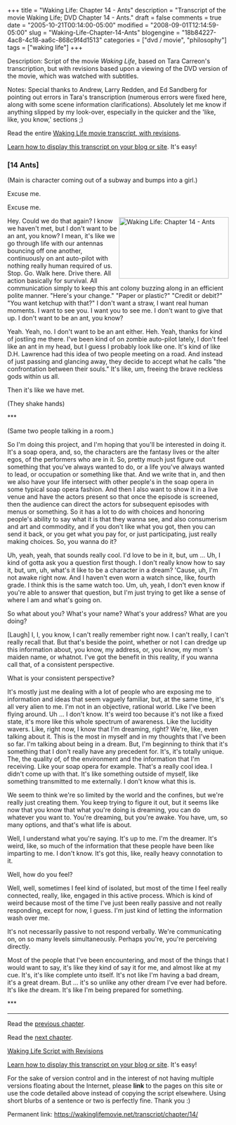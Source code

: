 +++
title = "Waking Life: Chapter 14 - Ants"
description = "Transcript of the movie Waking Life; DVD Chapter 14 - Ants."
draft = false
comments = true
date = "2005-10-21T00:14:00-05:00"
modified = "2008-09-01T12:14:59-05:00"
slug = "Waking-Life-Chapter-14-Ants"
blogengine = "18b84227-4ac8-4c18-aa6c-868c9f4d1513"
categories = ["dvd / movie", "philosophy"]
tags = ["waking life"]
+++

<div class="WPArticleInfo">
<p>
Description: Script of the movie <em>Waking Life</em>, based on Tara Carreon&#39;s transcription, but with revisions based upon a viewing of the DVD version of the movie, which was watched with subtitles. 
</p>
<p>
Notes: Special thanks to Andrew, Larry Redden, and Ed Sandberg for pointing out errors in Tara&#39;s transcription (numerous errors were fixed here, along with some scene information clarifications). Absolutely let me know if anything slipped by my look-over, especially in the quicker and the &#39;like, like, you know,&#39; sections ;) 
</p>
<p>
Read the entire <a href="https://wakinglifemovie.net/">Waking Life movie transcript, with revisions</a>. 
</p>
<p>
<a href="/words/post/Display-parts-of-the-Waking-Life-Transcript-on-your-site.aspx">Learn how to display this transcript on your blog or site</a>. It&#39;s easy!
</p>
</div>
<h3 class="waking_life_chapter">[<a id="fourteen" name="fourteen" title="fourteen"></a>14 Ants] </h3>
<p>
(Main is character coming out of a subway and bumps into a girl.) 
</p>
<p>
Excuse me. 
</p>
<p>
Excuse me. 
</p>
<p>
<a href="http://strivinglife.com/files/images/WakingLife/WakingLife_14_1.jpg" onclick="window.open(this.href);return false;"><img src="http://strivinglife.com/files/images/WakingLife/WakingLife_14_1_t.jpg" alt="Waking Life: Chapter 14 - Ants" width="250" height="140" align="right" /></a>Hey. Could we do that again? I know we haven&#39;t met, but I don&#39;t want to be an ant, you know? I mean, it&#39;s like we go through life with our antennas bouncing off one another, continuously on ant auto-pilot with nothing really human required of us. Stop. Go. Walk here. Drive there. All action basically for survival. All communication simply to keep this ant colony buzzing along in an efficient polite manner. &quot;Here&#39;s your change.&quot; &quot;Paper or plastic?&quot; &quot;Credit or debit?&quot; &quot;You want ketchup with that?&quot; I don&#39;t want a straw, I want real human moments. I want to see you. I want you to see me. I don&#39;t want to give that up. I don&#39;t want to be an ant, you know? 
</p>
<p>
Yeah. Yeah, no. I don&#39;t want to be an ant either. Heh. Yeah, thanks for kind of jostling me there. I&#39;ve been kind of on zombie auto-pilot lately, I don&#39;t feel like an ant in my head, but I guess I probably look like one. It&#39;s kind of like D.H. Lawrence had this idea of two people meeting on a road. And instead of just passing and glancing away, they decide to accept what he calls &quot;the confrontation between their souls.&quot; It&#39;s like, um, freeing the brave reckless gods within us all. 
</p>
<p>
Then it&#39;s like we have met. 
</p>
<p>
(They shake hands) 
</p>
<p>
*** 
</p>
<p>
(Same two people talking in a room.) 
</p>
<p>
So I&#39;m doing this project, and I&#39;m hoping that you&#39;ll be interested in doing it. It&#39;s a soap opera, and, so, the characters are the fantasy lives or the alter egos, of the performers who are in it. So, pretty much just figure out something that you&#39;ve always wanted to do, or a life you&#39;ve always wanted to lead, or occupation or something like that. And we write that in, and then we also have your life intersect with other people&#39;s in the soap opera in some typical soap opera fashion. And then I also want to show it in a live venue and have the actors present so that once the episode is screened, then the audience can direct the actors for subsequent episodes with menus or something. So it has a lot to do with choices and honoring people&#39;s ability to say what it is that they wanna see, and also consumerism and art and commodity, and if you don&#39;t like what you got, then you can send it back, or you get what you pay for, or just participating, just really making choices. So, you wanna do it? 
</p>
<p>
Uh, yeah, yeah, that sounds really cool. I&#39;d love to be in it, but, um ... Uh, I kind of gotta ask you a question first though. I don&#39;t really know how to say it, but, um, uh, what&#39;s it like to be a character in a dream? &#39;Cause, uh, I&#39;m not awake right now. And I haven&#39;t even worn a watch since, like, fourth grade. I think this is the same watch too. Um, uh, yeah, I don&#39;t even know if you&#39;re able to answer that question, but I&#39;m just trying to get like a sense of where I am and what&#39;s going on. 
</p>
<p>
So what about you? What&#39;s your name? What&#39;s your address? What are you doing? 
</p>
<p>
[Laugh] I, I, you know, I can&#39;t really remember right now. I can&#39;t really, I can&#39;t really recall that. But that&#39;s beside the point, whether or not I can dredge up this information about, you know, my address, or, you know, my mom&#39;s maiden name, or whatnot. I&#39;ve got the benefit in this reality, if you wanna call that, of a consistent perspective. 
</p>
<p>
What is your consistent perspective? 
</p>
<!--adsense-->
<p>
It&#39;s mostly just me dealing with a lot of people who are exposing me to information and ideas that seem vaguely familiar, but, at the same time, it&#39;s all very alien to me. I&#39;m not in an objective, rational world. Like I&#39;ve been flying around. Uh ... I don&#39;t know. It&#39;s weird too because it&#39;s not like a fixed state, it&#39;s more like this whole spectrum of awareness. Like the lucidity wavers. Like, right now, I know that I&#39;m dreaming, right? We&#39;re, like, even talking about it. This is the most in myself and in my thoughts that I&#39;ve been so far. I&#39;m talking about being in a dream. But, I&#39;m beginning to think that it&#39;s something that I don&#39;t really have any precedent for. It&#39;s, it&#39;s totally unique. The, the quality of, of the environment and the information that I&#39;m receiving. Like your soap opera for example. That&#39;s a really cool idea. I didn&#39;t come up with that. It&#39;s like something outside of myself, like something transmitted to me externally. I don&#39;t know what this is. 
</p>
<p>
We seem to think we&#39;re so limited by the world and the confines, but we&#39;re really just creating them. You keep trying to figure it out, but it seems like now that you know that what you&#39;re doing is dreaming, you can do whatever you want to. You&#39;re dreaming, but you&#39;re awake. You have, um, so many options, and that&#39;s what life is about. 
</p>
<p>
Well, I understand what you&#39;re saying. It&#39;s up to me. I&#39;m the dreamer. It&#39;s weird, like, so much of the information that these people have been like imparting to me. I don&#39;t know. It&#39;s got this, like, really heavy connotation to it. 
</p>
<p>
Well, how do you feel? 
</p>
<p>
Well, well, sometimes I feel kind of isolated, but most of the time I feel really connected, really, like, engaged in this active process. Which is kind of weird because most of the time I&#39;ve just been really passive and not really responding, except for now, I guess. I&#39;m just kind of letting the information wash over me. 
</p>
<p>
It&#39;s not necessarily passive to not respond verbally. We&#39;re communicating on, on so many levels simultaneously. Perhaps you&#39;re, you&#39;re perceiving directly. 
</p>
<p>
Most of the people that I&#39;ve been encountering, and most of the things that I would want to say, it&#39;s like they kind of say it for me, and almost like at my cue. It&#39;s, it&#39;s like complete unto itself. It&#39;s not like I&#39;m having a bad dream, it&#39;s a great dream. But ... it&#39;s so unlike any other dream I&#39;ve ever had before. It&#39;s like <em>the</em> dream. It&#39;s like I&#39;m being prepared for something. 
</p>
<p>
*** 
</p>
<hr />
<p>
Read the <a href="https://wakinglifemovie.net/transcript/chapter/13/">previous chapter</a>. 
</p>
<p>
Read the <a href="https://wakinglifemovie.net/transcript/chapter/15/">next chapter</a>. 
</p>
<p>
<a href="https://wakinglifemovie.net/">Waking Life Script with Revisions</a> 
</p>
<div class="tip">
<p>
<a href="/words/post/Display-parts-of-the-Waking-Life-Transcript-on-your-site.aspx">Learn how to display this transcript on your blog or site</a>. It&#39;s easy!
</p>
<p>
For the sake of version control and in the interest of not having multiple versions floating about the Internet, please <strong>link</strong> to the pages on this site or use the code detailed above instead of copying the script elsewhere. Using short blurbs of a sentence or two is perfectly fine. Thank you :) 
</p>
<p>
Permanent link: <a href="https://wakinglifemovie.net/transcript/chapter/14/">https://wakinglifemovie.net/transcript/chapter/14/</a> 
</p>
</div>

